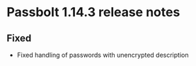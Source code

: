 # Passbolt 1.14.3 release notes

## Fixed
- Fixed handling of passwords with unencrypted description
